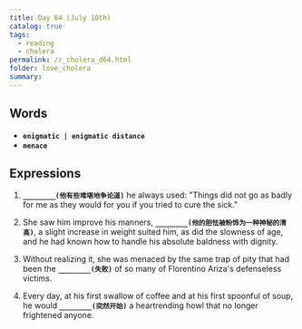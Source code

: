 ```yaml
---
title: Day 64 (July 10th)
catalog: true
tags: 
  - reading
  - cholera
permalink: /r_cholera_d64.html
folder: love_cholera
summary: 
---
```


## Words

-   <b data-toggle="tooltip" data-original-title="{{site.data.glossary.enigmatic}}">`enigmatic | enigmatic distance`</b>
-   <b data-toggle="tooltip" data-original-title="{{site.data.glossary.menace}}">`menace`</b>



## Expressions

1.  <b data-toggle="tooltip" data-original-title="{{site.data.answers.fd_a}}">`________(他有些难堪地争论道)`</b> he always used: "Things did not go as badly for me as they would for you if you tried to cure the sick."

2.  She saw him improve his manners, <b data-toggle="tooltip" data-original-title="{{site.data.answers.fd_b}}">`________(他的胆怯被粉饰为一种神秘的清高)`</b>, a slight increase in weight suited him, as did the slowness of age, and he had known how to handle his absolute baldness with dignity.

3.  Without realizing it, she was menaced by the same trap of pity that had been the <b data-toggle="tooltip" data-original-title="{{site.data.answers.fd_c}}">`________(失败)`</b> of so many of Florentino Ariza's defenseless victims. 

4.  Every day, at his first swallow of coffee and at his first spoonful of soup, he would <b data-toggle="tooltip" data-original-title="{{site.data.answers.fd_d}}">`________(突然开始)`</b> a heartrending howl that no longer frightened anyone.